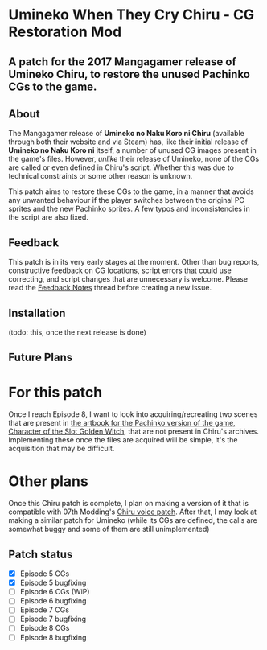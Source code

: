# Umineko When They Cry Chiru - CG Restoration Mod
A patch for the 2017 Mangagamer release of Umineko Chiru, to restore the unused Pachinko CGs to the game.
----
## About
The Mangagamer release of **Umineko no Naku Koro ni Chiru** (available through both their website and via Steam) has, like their initial release of **Umineko no Naku Koro ni** itself, a number of unused CG images present in the game's files. However, _unlike_ their release of Umineko, none of the CGs are called or even defined in Chiru's script. Whether this was due to technical constraints or some other reason is unknown.

This patch aims to restore these CGs to the game, in a manner that avoids any unwanted behaviour if the player switches between the original PC sprites and the new Pachinko sprites. A few typos and inconsistencies in the script are also fixed.
## Feedback
This patch is in its very early stages at the moment. Other than bug reports, constructive feedback on CG locations, script errors that could use correcting, and script changes that are unnecessary is welcome. Please read the [Feedback Notes](https://github.com/KyuuGryphon/umineko-chiru-cgs/issues/1) thread before creating a new issue.
## Installation
(todo: this, once the next release is done)
## Future Plans
# For this patch
Once I reach Episode 8, I want to look into acquiring/recreating two scenes that are present in [the artbook for the Pachinko version of the game, Character of the Slot Golden Witch](https://www.ninoma.com/index.php/character-of-the-slot-golden-witch-umineko-no-naku-koro-ni-artbooks), that are not present in Chiru's archives. Implementing these once the files are acquired will be simple, it's the acquisition that may be difficult.
# Other plans
Once this Chiru patch is complete, I plan on making a version of it that is compatible with 07th Modding's [Chiru voice patch](https://github.com/07th-mod/umineko-answer/tree/master/voices-only). After that, I may look at making a similar patch for Umineko (while its CGs are defined, the calls are somewhat buggy and some of them are still unimplemented)
## Patch status
- [x] Episode 5 CGs
- [x] Episode 5 bugfixing
- [ ] Episode 6 CGs (WiP)
- [ ] Episode 6 bugfixing
- [ ] Episode 7 CGs
- [ ] Episode 7 bugfixing
- [ ] Episode 8 CGs
- [ ] Episode 8 bugfixing
